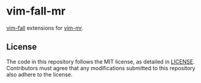 # vim-fall-mr

[vim-fall] extensions for [vim-mr].

[vim-fall]: https://github.com/lambdalisue/vim-fall
[vim-mr]: https://github.com/lambdalisue/vim-mr

## License

The code in this repository follows the MIT license, as detailed in
[LICENSE](./LICENSE). Contributors must agree that any modifications submitted
to this repository also adhere to the license.
